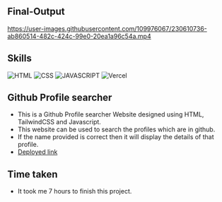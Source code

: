 ## Final-Output

https://user-images.githubusercontent.com/109976067/230610736-ab860514-482c-424c-99e0-20ea1a96c54a.mp4

## Skills

![HTML](https://img.shields.io/badge/HTML5-E34F26?style=for-the-badge&logo=html5&logoColor=white)
![CSS](https://img.shields.io/badge/CSS3-1572B6?style=for-the-badge&logo=css3&logoColor=white)
![JAVASCRIPT](https://img.shields.io/badge/JavaScript-F7DF1E?style=for-the-badge&logo=javascript&logoColor=black)
![Vercel](https://img.shields.io/badge/Vercel-000000?style=for-the-badge&logo=vercel&logoColor=white)

## Github Profile searcher

- This is a Github Profile searcher Website designed using HTML, TailwindCSS and Javascript.
- This website can be used to search the profiles which are in github.
- If the name provided is correct then it will display the details of that profile.
- [Deployed link](https://github-search-mocha-one.vercel.app/)

## Time taken

- It took me 7 hours to finish this project.
